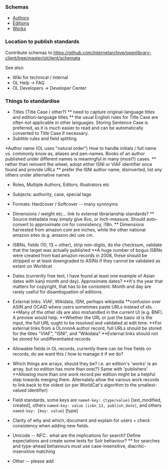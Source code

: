### Schemas

- [Authors](https://github.com/internetarchive/openlibrary-client/blob/master/olclient/schemata/author.schema.json)
- [Editions](https://github.com/internetarchive/openlibrary-client/blob/master/olclient/schemata/edition.schema.json)
- [Works](https://github.com/internetarchive/openlibrary-client/blob/master/olclient/schemata/work.schema.json)

### Location to publish standards
Contribute schemas to https://github.com/internetarchive/openlibrary-client/tree/master/olclient/schemata

See also:
 * Wiki for technical / internal
 * OL Help -> FAQ 
 * OL Developers -> Developer Center

### Things to standardise

* Titles (Title Case / other?)
** need to capture original-language titles and edition-language titles
** the usual English rules for Title Case are often not applicable in other languages. Storing Sentence Case is preferred, as it is much easier to read and can be automatically converted to Title Case if necessary. 
* Subtitle rules and field splitting

*Author name (OL uses "natural order") How to handle initials / full name vs. commonly know as, aliases and pen-names.   Books of an author published under different names is meaningful in many (most?) cases.
** rather than reinvent the wheel, adopt either ISNI or VIAF identifier once found and provide URLs
** prefer the ISNI author name, disinverted, list any others under alternative names
* Roles, Multiple Authors, Editors, Illustrators etc

* Subjects: authority, case, special tags

* Formats: Hardcover / Softcover -- many synonyms

* Dimensions / weight etc... link to external librarianship standards?
** Source metadata may simply give 8vo, or inch-measure. Should auto-convert to approximate cm for consistency, i18n.
** Dimensions harvested from amazon.com are inches, while the other national amazon sites (e.g. amazon.de) use cm.

* ISBNs, fields (10, 13 + other), strip non-digits, do the checksum, validate that the target was actually published
**A huge number of bogus ISBNs were created from bad amazon records in 2008, these should be stripped or at least downgraded to ASINs if they cannot be validated as extant on Worldcat

* Dates (currently free text, I have found at least one example of Asian dates with kanji month and day). Approximate dates?
**It's the year that matters for copyright, that has to be consistent. Month and day are rarely useful for disambiguation of editions.

* External links:  VIAF, Wikidata, ISNI, perhaps wikipedia 
**confusion over ASIN and OCAID where users sometimes paste URLs instead of ids.
**Many of the other ids are also mishandled in the current UI (e.g. BNF). A preview would help. 
**Whether the URL or just the basic id is the input, the full URL ought to be resolved and validated at edit time.
**For external links from a OLnnnnA author record, full URLs should be stored for the titles "VIAF", "ISNI", and "Wikidata" 
**External links should not be stored for undifferentiated records

* Allowable fields in OL records, currently there can be free fields on records, do we want this / how to manage it if we do?

* Which things are arrays, should they be? i.e. an edition's 'works' is an array, but no edition has more than one(?) Same with 'publishers'
**Allowing more than one work record per edition might be a helpful step towards merging them. Alternately allow the various work records to link back to the oldest (or per WorldCat's algorithm to the smallest-valued identifier)

* Field standards, some keys are `named-key: {type/value}` [last_modified, created], others `named-key: value [isbn_13, publish_date]`, and others `named-key: {key: value}` [type]

* Clarity of why and which, document and explain for users + check consistency when adding new fields.

* Unicode -- NFC.. what are the implications for search? Define expectations and create some tests for Solr behaviour?
** for searches and type-ahead behaviours must use case-insensitive, diacritic-insensitive matching 

* Other -- please add

